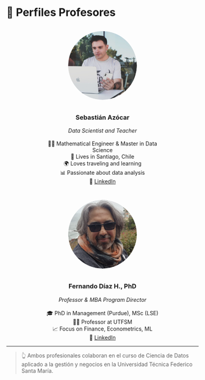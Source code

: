 # 👥 Perfiles Profesores

<style>
.perfil-container {
  display: flex;
  justify-content: space-around;
  align-items: flex-start;
  gap: 40px;
  flex-wrap: wrap;
  margin-top: 2rem;
}

.perfil {
  text-align: center;
  max-width: 300px;
}

.perfil img {
  border-radius: 50%;
  width: 180px;
  height: 180px;
  object-fit: cover;
  margin-bottom: 10px;
}
</style>

<div class="perfil-container">

  <div class="perfil">
    <img src="images/perfil_seba.png" alt="Sebastián Azócar">
    <h3>Sebastián Azócar</h3>
    <em>Data Scientist and Teacher</em><br><br>
    👨‍🎓 Mathematical Engineer & Master in Data Science<br>
    🏡 Lives in Santiago, Chile<br>
    🌍 Loves traveling and learning<br>
    📊 Passionate about data analysis<br>
    🔗 <a href="https://www.linkedin.com/in/sebasti%C3%A1n-az%C3%B3car/">LinkedIn</a>
  </div>

  <div class="perfil">
    <img src="images/perfil_fernando.png" alt="Fernando Díaz">
    <h3>Fernando Díaz H., PhD</h3>
    <em>Professor & MBA Program Director</em><br><br>
    🎓 PhD in Management (Purdue), MSc (LSE)<br>
    👨‍🏫 Professor at UTFSM<br>
    📈 Focus on Finance, Econometrics, ML<br>
    🔗 <a href="https://www.linkedin.com/in/frdiazh/">LinkedIn</a>
  </div>

</div>

---

> 👆 Ambos profesionales colaboran en el curso de Ciencia de Datos aplicado a la gestión y negocios en la Universidad Técnica Federico Santa María.
